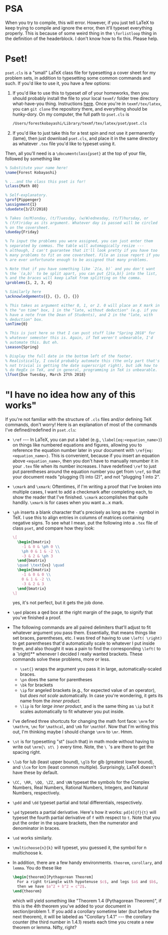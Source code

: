 # PSA
When you try to compile, this will error. However, if you just tell
LaTeX to keep trying to compile and ignore the error, then it'll
typeset everything properly. This is because of some weird thing in
the `\forlistloop` thing in the definition of the headerblock. I don't
know how to fix this. Please help.

# Pset!
`pset.cls` is a "small" LaTeX class file for typesetting a cover sheet
for my problem sets, in addition to typesetting some common commands
and such. If you'd like to use it, you have a few options:
1. If you'd like to use this to typeset _all_ of your homeworks, then
   you should probably install the file to your local `texmf/` folder
   tree directory what-have-you thing. Instructions
   [here](https://tex.stackexchange.com/questions/1137/where-do-i-place-my-own-sty-or-cls-files-to-make-them-available-to-all-my-te).
   Once you're in `texmf/tex/latex`, you can `git clone` the
   repository there, and everything should be hunky-dory. On my
   computer, the full path to `pset.cls` is
   ```zsh
   /Users/forestkobayashi/Library/texmf/tex/latex/pset/pset.cls
   ```

2. If you'd like to just take this for a test spin and not use it
   permanently (lame), then just download `pset.cls`, and place it in
   the same directory as whatever `.tex` file you'd like to typeset
   using it.

Then, all you'll need is a `\documentclass{pset}` at the top of your
file, followed by something like
```latex
% Substitute your name here!
\name{Forest Kobayashi}

% ...and the class this pset is for!
\class{Math 80}

% Self-explanatory.
\prof{Pippenger}
\assignment{1}
\duedate{3/27/2018}

% Takes (m/M)onday, (t/T)uesday, (w/W)ednesday, (t/T)hursday, or
% (f/F)riday as its argument. Whatever day is passed will be circled
% on the coversheet.
\dueday{Friday}

% To input the problems you were assigned, you can just enter them
% separated by commas. The table will automagically resize ---
% although, I can't guarantee that it'll look pretty if you have too
% many problems to fit on one coversheet. File an issue report if you
% are ever unfortunate enough to be assigned that many problems.

% Note that if you have something like `2(a, b)` and you don't want
% the `(a,b)` to be split apart, you can put {2(a,b)} into the list,
% and the braces will keep LaTeX from splitting on the comma.
\problems{1, 2, 3, 4}

% Similarly here
\acknowledgements{{}, {}, {}, {}}

% This takes as argument either 0, 1, or 2. 0 will place an X mark in
% the "on time" box, 1 in the "late, without deduction" (e.g. if you
% have a note from the Dean of Students), and 2 in the "late, with
% deduction" box.
\onTime{0}

% This is just here so that I can pust stuff like "Spring 2018" for
% whatever semester this is. Again, if TeX weren't unbearable, I'd
% automate this. But eh.
\season{Spring}

% Display the full date in the bottom left of the footer.
% Realistically, I could probably automate this (the only part that's
% not trivial is getting the date superscript right), but idk how to
% do RegEx in TeX, and in general, programming in TeX is unbearable.
\lfoot{Due Tuesday, March 27th 2018}
```

# "I have no idea how any of this works"
If you're not familiar with the structure of `.cls` files and/or
defining TeX commands, don't worry! Here is an explanation of most of
the commands I've defined/redefined in `pset.cls`:
* `\ref` --- In LaTeX, you can put a label (e.g.,
  `\label{eq:<equation_name>}`) on things like numbered equations and
  figures, allowing you to reference the equation number later in your
  document with `\ref{eq:<equation_name>}`. This is convenient,
  because if you insert an equation above `<equation_name>`, then you
  don't have to manually renumber it in your `.tex` file when its
  number increases. I have redefined `\ref` to just put parentheses
  around the equation number you get from `\ref`, so that your
  document reads "plugging (1) into (2)", and not "plugging 1 into 2".

* `\cmark` and `\xmark`: Oftentimes, if I'm writing a proof that I've
  broken into multiple cases, I want to add a checkmark after
  completing each, to show the reader that I've finished. `\cmark`
  accomplishes that quite handily. `\xmark` is for cases when you want
  a...x mark.

* `\ph` inserts a blank character that's precisely as long as the `-`
  symbol in TeX. I use this to align entries in columns of matrices
  containing negative signs. To see what I mean, put the following
  into a `.tex` file of class `pset`, and compare how they look:
  ```latex
  \[
    \begin{bmatrix}
      -1 & 0 & \ph 0 \\
      \ph 0 & 1 & -2 \\
      -3 & 2 & \ph 3
    \end{bmatrix}
    \quad \text{vs} \quad
    \begin{bmatrix}
      -1 & 0 & 0 \\
      0 & 1 & -2 \\
      -3 & 2 & 3
    \end{bmatrix}
  \]
  ```
  yes, it's not perfect, but it gets the job done.

* `\qed` places a qed box at the right margin of the page, to signify
  that you've finished a proof.

* The following commands are all paired delimiters that'll adjust to
  fit whatever argument you pass them. Essentially, that means things
  like set braces, parentheses, etc. I was tired of having to use
  `\left( \right)` to get parentheses that'd automatically scale to
  whatever I put inside them, and also thought it was a pain to find
  the corresponding `\left(` to a `\right)** whenever I decided I
  really wanted brackets. These commands solve these problems, more or
  less.
  - `\set{}` wraps the argument you pass it in large,
    automatically-scaled braces.
  - `\pn` does the same for parentheses
  - `\bk` for brackets
  - `\ip` for angeled brackets (e.g., for expected value of an
    operator), but _does not scale_ automatically. In case you're
    wondering, it gets its name from the _inner product_.
  - `\lip` is for _large inner product_, and is the same thing as
    `\ip` but it scales automatically to fit whatever you put inside.

* I've defined three shortcuts for changing the math font face: `\mrm`
  for `\mathrm`, `\mc` for `\mathcal`, and `\mb` for `\mathbf`. Now
  that I'm writing this out, I'm thinking maybe I should change `\mrm`
  to `\mr`. Hmm.

* `\st` is for typesetting "st" (such that) in math mode without
  having to write out `\mrm{\ st\ }` every time. Note, the `\ `'s are
  there to get the spacing right.

* `\lub` for lub (least upper bound), `\glb` for glb (greatest lower
  bound), and `\lcm` for lcm (least common multiple). Surprisingly,
  LaTeX doesn't have these by default.

* `\CC, \RR, \QQ, \ZZ,` and `\NN` typeset the symbols for the Complex
  Numbers, Real Numbers, Rational Numbers, Integers, and Natural
  Numbers, respectively.

* `\pdd` and `\dd` typeset partial and total differentials,
  respectively.

* `\pd` typesets a partial derivative. Here's how it works:
  `pd[4]{f}{t}` will typeset the fourth partial derivative of `f` with
  respect to `t`. Note that you put the order in the square brackets,
  then the numerator and denominator in braces.

* `\od` works similarly.

* `\multichoose{n}{k}` will typeset, you guessed it, the symbol for n
  multichoose k.

* In addition, there are a few handy environments. `theorem`,
  `corollary`, and `lemma`. You do these like
  ```latex
  \begin{theorem}[Pythagorean Theorem]
    For a right triangle with hypotenuse $c$, and legs $a$ and $b$,
    then we have $a^2 + b^2 = c^2$.
  \end{theorem}
  ```
  which will yield something like "Theorem 1.4 (Pythagorean Theorem)",
  if this is the 4th theorem you've added to your document in
  section/problem 1. If you add a corollary sometime later (but before
  the next theorem), it will be labeled as "Corollary 1.4.1" --- the
  corollary counter (the third number in 1.4.1) resets each time you
  create a new theorem or lemma. Nifty, right?
